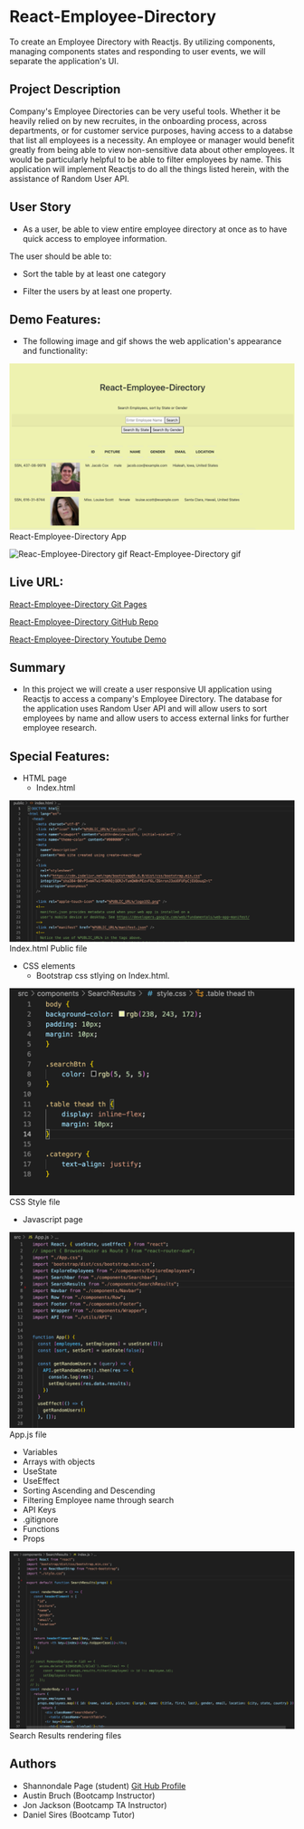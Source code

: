 # React-Employee-Directory
To create an Employee Directory with Reactjs. By utilizing components, managing components states and responding to user events, we will separate the application's UI.

## Project Description

Company's Employee Directories can be very useful tools. Whether it be heavily relied on by new recruites, in the onboarding process, across departments, or for customer service purposes, having access to a databse that list all employees is a necessity. An employee or manager would benefit greatly from being able to view non-sensitive data about other employees. It would be particularly helpful to be able to filter employees by name. This application will implement Reactjs to do all the things listed herein, with the assistance of Random User API.

## User Story

* As a user, be able to view entire employee directory at once as to have quick access to employee information.

The user should be able to:

  * Sort the table by at least one category

  * Filter the users by at least one property.

## Demo Features:
* The following image and gif shows the web application's appearance and functionality:


![React-Employee-Directory Screenshot](src/img/ReactAppPic.png) React-Employee-Directory App

![Reac-Employee-Directory gif](.gif) React-Employee-Directory gif

## Live URL:
<a href="https://sjohn214.github.io/React-Employee-Directory/">React-Employee-Directory Git Pages</a>

<a href="https://github.com/sjohn214/React-Employee-Directory.git">React-Employee-Directory GitHub Repo</a>

<a href="">React-Employee-Directory Youtube Demo</a>

## Summary
* In this project we will create a user responsive UI application using Reactjs to access a company's Employee Directory. The database for the application uses Random User API and will allow users to sort employees by name and allow users to access external links for further employee research.

## Special Features:
* HTML page
  * Index.html
  
![Index.html](src/img/indexHTMLPublic.png) Index.html Public file

* CSS elements 
  * Bootstrap css stlying on Index.html.
  
![styling](src/img/CSSstylingPic.png) CSS Style file 

* Javascript page

![App.js](src/img/APPJSpic.png) App.js file

  * Variables
  * Arrays with objects
  * UseState
  * UseEffect 
  * Sorting Ascending and Descending
  * Filtering Employee name through search
  * API Keys
  * .gitignore
  * Functions
  * Props

![Search Results](src/img/RenderedSearchResults.png) Search Results rendering files

 


## Authors
* Shannondale Page (student) <a href="https://github.com/sjohn214">Git Hub Profile</a>
* Austin Bruch (Bootcamp Instructor)
* Jon Jackson (Bootcamp TA Instructor)
* Daniel Sires (Bootcamp Tutor)